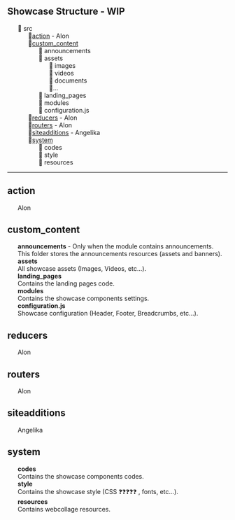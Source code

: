 ## Showcase Structure - WIP

- 📂 src
  - 📁[action](#action) - Alon
  - 📂[custom_content](#custom_content)
    -  📁 announcements
    -  📂 assets
        -  📁 images
        -  📁 videos
        -  📁 documents
        -  📁...
    - 📁 landing_pages
    - 📁 modules
    - 📄 configuration.js
  - 📁[reducers](#reducers) - Alon
  - 📁[routers](#routers) - Alon
  - 📁[siteadditions](#siteadditions) - Angelika
  - 📂[system](#system)
    - 📁 codes
    - 📁 style
    - 📁 resources


------------------------------

## action

- Alon

## custom_content

- **announcements** - Only when the module contains announcements.
- This folder stores the announcements resources (assets and banners).
- **assets**
- All showcase assets (Images, Videos, etc...).
- **landing_pages**
- Contains the landing pages code.
- **modules**
- Contains the showcase components settings.
- **configuration.js**
- Showcase configuration (Header, Footer, Breadcrumbs, etc...).

## reducers

- Alon

## routers

- Alon

## siteadditions

- Angelika

## system

- **codes**
-  Contains the showcase components codes.
- **style**
-  Contains the showcase style (CSS ❓❓❓❓❓ , fonts, etc...).
- **resources**
-  Contains webcollage resources.




<style>
ul li {
  list-style: none;
}
.markdown-body li>p {
  margin: 5px;
}
</style>